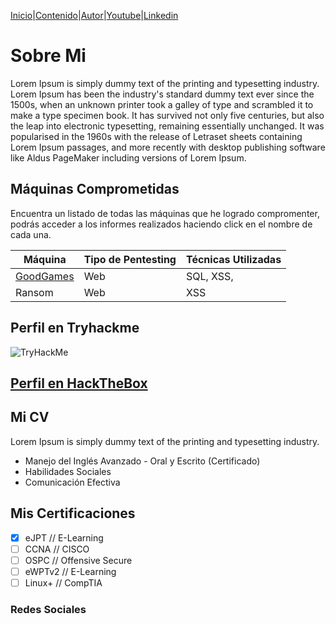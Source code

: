 [Inicio](https://bountyh4cker.github.io)|[Contenido](https://bountyh4cker.github.io/nav/page1.html)|[Autor](https://bountyh4cker.github.io/nav/about.html)|[Youtube](https://www.youtube.com/channel/UChNTj2xNpEQiliMv-IJbWvQ)|[Linkedin](https://www.linkedin.com/in/emersontech/)

# Sobre Mi
Lorem Ipsum is simply dummy text of the printing and typesetting industry. Lorem Ipsum has been the industry's standard dummy text ever since the 1500s, when an unknown printer took a galley of type and scrambled it to make a type specimen book. It has survived not only five centuries, but also the leap into electronic typesetting, remaining essentially unchanged. It was popularised in the 1960s with the release of Letraset sheets containing Lorem Ipsum passages, and more recently with desktop publishing software like Aldus PageMaker including versions of Lorem Ipsum.

## Máquinas Comprometidas
Encuentra un listado de todas las máquinas que he logrado compromenter, podrás acceder a los informes realizados haciendo click en el nombre de cada una.

| Máquina       | Tipo de Pentesting | Técnicas Utilizadas | 
| ------------- | -------------      | -------------       |
| [GoodGames](#)| Web                | SQL, XSS,           | 
| Ransom        | Web                | XSS                 |

## Perfil en Tryhackme
<img src="https://tryhackme-badges.s3.amazonaws.com/bountyhacker.png" alt="TryHackMe">

## [Perfil en HackTheBox](https://app.hackthebox.com/profile/924118)

## Mi CV
Lorem Ipsum is simply dummy text of the printing and typesetting industry.
- Manejo del Inglés Avanzado - Oral y Escrito (Certificado)
- Habilidades Sociales
- Comunicación Efectiva

## Mis Certificaciones
- [X] eJPT // E-Learning
- [ ] CCNA // CISCO
- [ ] OSPC // Offensive Secure
- [ ] eWPTv2 // E-Learning
- [ ] Linux+ // CompTIA

### Redes Sociales

